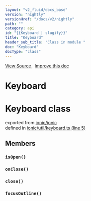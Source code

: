 ```yaml
---
layout: "v2_fluid/docs_base"
version: "nightly"
versionHref: "/docs/v2/nightly"
path: ""
category: api
id: "{{Keyboard | slugify}}"
title: "Keyboard"
header_sub_title: "Class in module "
doc: "Keyboard"
docType: "class"
---
```




<div class="improve-docs">
  <a href='http://github.com/driftyco/ionic2/tree/master/ionic/util/keyboard.ts#L4'>
    View Source
  </a>
  &nbsp;
  <a href='http://github.com/driftyco/ionic2/edit/master/ionic/util/keyboard.ts#L4'>
    Improve this doc
  </a>

  <!-- TODO(drewrygh, perrygovier): render this block in the correct location, markup identical to component docs -->

</div>




<h1 class="api-title">

  Keyboard



</h1>










<h1 class="class export">Keyboard <span class="type">class</span></h1>
<p class="module">exported from <a href='undefined'>ionic/ionic</a><br/>
defined in <a href="https://github.com/driftyco/ionic2/tree/master/ionic/util/keyboard.ts#L5-L125">ionic/util/keyboard.ts (line 5)</a>
</p>
<h2>Members</h2>

<div id="isOpen"></div>
<h3>
  <code>isOpen()</code>

</h3>












<div id="onClose"></div>
<h3>
  <code>onClose()</code>

</h3>












<div id="close"></div>
<h3>
  <code>close()</code>

</h3>












<div id="focusOutline"></div>
<h3>
  <code>focusOutline()</code>

</h3>














